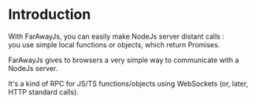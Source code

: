 # Introduction

With FarAwayJs,  you can easily make NodeJs server distant calls :  
you use simple local functions or objects, which return Promises.

FarAwayJs gives to browsers a very simple way to communicate with a NodeJs server.

It's a kind of RPC for JS/TS functions/objects using WebSockets \(or, later, HTTP standard calls\).

